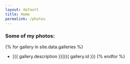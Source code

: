 ```yaml
---
layout: default
title: Home
permalink: /photos
---
```


### Some of my photos:

{% for gallery in site.data.galleries %}
- [{{ gallery.description }}]({{ gallery.id }})
{% endfor %}
